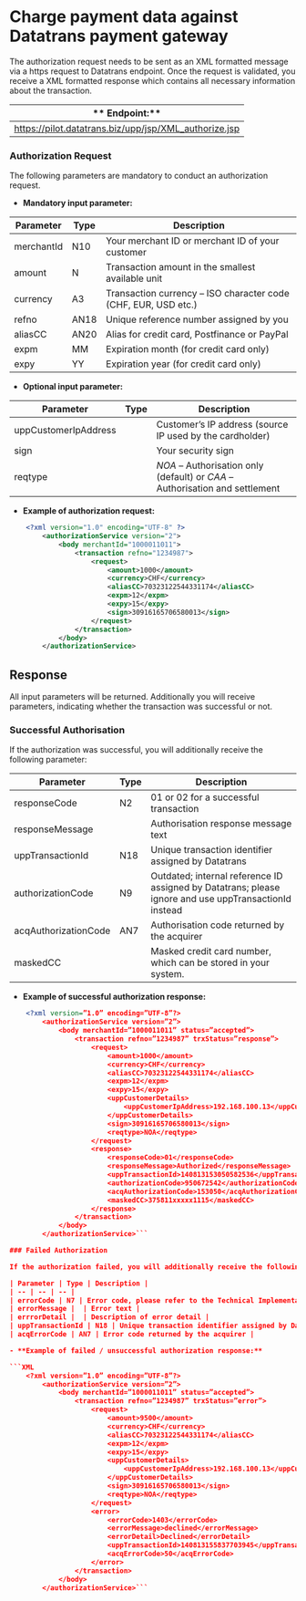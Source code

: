 # Charge payment data against Datatrans payment gateway



The authorization request needs to be sent as an XML formatted message via a https request to Datatrans endpoint. Once the request is validated, you receive a XML formatted response which contains all necessary information about the transaction. 

| ** Endpoint:** |
| -- |
| https://pilot.datatrans.biz/upp/jsp/XML_authorize.jsp|

### Authorization Request

The following parameters are mandatory to conduct an authorization request. 

- **Mandatory input parameter:**

| Parameter | Type | Description |
| -- | -- | -- |
| merchantId | N10 | Your merchant ID or merchant ID of your customer |
| amount | N | Transaction amount in the smallest available unit |
| currency | A3 | Transaction currency – ISO character code (CHF, EUR, USD etc.) |
| refno | AN18 | Unique reference number assigned by you|
| aliasCC | AN20 | Alias for credit card, Postfinance or PayPal |
| expm | MM | Expiration month (for credit card only) |
| expy | YY | Expiration year (for credit card only) |


- **Optional input parameter:**

| Parameter | Type | Description |
| -- | -- | -- |
| uppCustomerIpAddress |  | Customer’s IP address (source IP used by the cardholder) |
| sign |  | Your security sign |
| reqtype |  | *NOA* – Authorisation only (default) or *CAA* – Authorisation and settlement |



- **Example of authorization request:**

```XML
    <?xml version="1.0" encoding="UTF-8" ?>
        <authorizationService version="2">
            <body merchantId="1000011011">
                <transaction refno="1234987">
                    <request>
                        <amount>1000</amount>
                        <currency>CHF</currency>
                        <aliasCC>70323122544331174</aliasCC>
                        <expm>12</expm>
                        <expy>15</expy>
                        <sign>30916165706580013</sign>
                    </request>
                </transaction>
            </body>
        </authorizationService>
```

## Response 

All input parameters will be returned. Additionally you will receive parameters, indicating whether the
transaction was successful or not.


### Successful Authorisation

If the authorization was successful, you will additionally receive the following parameter:

| Parameter | Type | Description |
| -- | -- | -- |
| responseCode | N2 | 01 or 02 for a successful transaction |
| responseMessage |  | Authorisation response message text |
| uppTransactionId | N18 | Unique transaction identifier assigned by Datatrans |
| authorizationCode | N9 | Outdated; internal reference ID assigned by Datatrans; please ignore and use uppTransactionId instead |
| acqAuthorizationCode | AN7 | Authorisation code returned by the acquirer |
| maskedCC |  | Masked credit card number, which can be stored in your system. |

- **Example of successful authorization response:**

```XML
    <?xml version=”1.0” encoding=”UTF-8”?>
        <authorizationService version=”2”>
            <body merchantId=”1000011011” status=”accepted”>
                <transaction refno=”1234987” trxStatus=”response”>
                    <request>
                        <amount>1000</amount>
                        <currency>CHF</currency>
                        <aliasCC>70323122544331174</aliasCC>
                        <expm>12</expm>
                        <expy>15</expy>
                        <uppCustomerDetails>
                            <uppCustomerIpAddress>192.168.100.13</uppCustomerIpAddress>
                        </uppCustomerDetails>
                        <sign>30916165706580013</sign>
                        <reqtype>NOA</reqtype>
                    </request>
                    <response>
                        <responseCode>01</responseCode>
                        <responseMessage>Authorized</responseMessage>
                        <uppTransactionId>140813153050582536</uppTransactionId>
                        <authorizationCode>950672542</authorizationCode>
                        <acqAuthorizationCode>153050</acqAuthorizationCode>
                        <maskedCC>375811xxxxx1115</maskedCC>
                    </response>
                </transaction>
            </body>
        </authorizationService>```

### Failed Authorization

If the authorization failed, you will additionally receive the following error parameter:

| Parameter | Type | Description |
| -- | -- | -- |
| errorCode | N7 | Error code, please refer to the Technical Implementation Guide for the response code list |
| errorMessage |  | Error text |
| errrorDetail |  | Description of error detail |
| uppTransactionId | N18 | Unique transaction identifier assigned by Datatrans |
| acqErrorCode | AN7 | Error code returned by the acquirer |

- **Example of failed / unsuccessful authorization response:**

```XML
    <?xml version=”1.0” encoding=”UTF-8”?>
        <authorizationService version=”2”>
            <body merchantId=”1000011011” status=”accepted”>
                <transaction refno=”1234987” trxStatus=”error”>
                    <request>
                        <amount>9500</amount>
                        <currency>CHF</currency>
                        <aliasCC>70323122544331174</aliasCC>
                        <expm>12</expm>
                        <expy>15</expy>
                        <uppCustomerDetails>
                            <uppCustomerIpAddress>192.168.100.13</uppCustomerIpAddress>
                        </uppCustomerDetails>
                        <sign>30916165706580013</sign>
                        <reqtype>NOA</reqtype>
                    </request>
                    <error>
                        <errorCode>1403</errorCode>
                        <errorMessage>declined</errorMessage>
                        <errorDetail>Declined</errorDetail>
                        <uppTransactionId>140813155837703945</uppTransactionId>
                        <acqErrorCode>50</acqErrorCode>
                    </error>
                </transaction>
            </body>
        </authorizationService>```
